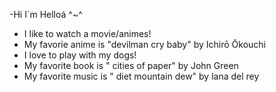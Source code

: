 -Hi I´m Helloá ^~^
- I like to watch a movie/animes!
- My favorie anime is "devilman cry baby" by  Ichirō Ōkouchi
- I love to play with my dogs!
- My favorite book is " cities of paper" by John Green
- My favorite music is " diet mountain dew" by lana del rey
